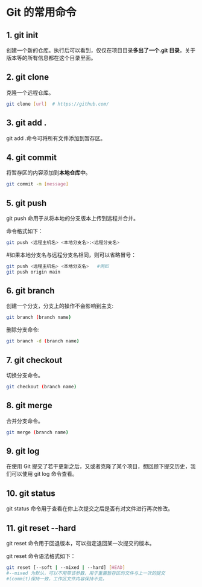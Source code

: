 # Git 的常用命令

## 1. git init

创建一个新的仓库。执行后可以看到，仅仅在项目目录**多出了一个.git 目录**，关于版本等的所有信息都在这个目录里面。

## 2. git clone

克隆一个远程仓库。

```bash
git clone [url]  # https://github.com/
```

## 3. git add .

git add .命令可将所有文件添加到暂存区。

## 4. git commit

将暂存区的内容添加到**本地仓库中**。

```bash
git commit -m [message]
```

## 5. git push

git push 命用于从将本地的分支版本上传到远程并合并。

命令格式如下：

```bash
git push <远程主机名> <本地分支名>:<远程分支名>
```

#如果本地分支名与远程分支名相同，则可以省略冒号：

```bash
git push <远程主机名> <本地分支名>   #例如
git push origin main
```

## 6. git branch

创建一个分支，分支上的操作不会影响到主支:

```bash
git branch (branch name)
```

删除分支命令:

```bash
git branch -d (branch name)
```

## 7. git checkout

切换分支命令。

```bash
git checkout (branch name)
```

## 8. git merge

合并分支命令。

```bash
git merge (branch name)
```

## 9. git log

在使用 Git 提交了若干更新之后，又或者克隆了某个项目，想回顾下提交历史，我们可以使用 git log 命令查看。

## 10. git status

git status 命令用于查看在你上次提交之后是否有对文件进行再次修改。

## 11. git reset --hard

git reset 命令用于回退版本，可以指定退回某一次提交的版本。

git reset 命令语法格式如下：

```bash
git reset [--soft | --mixed | --hard] [HEAD]
#--mixed 为默认，可以不用带该参数，用于重置暂存区的文件与上一次的提交
#(commit)保持一致，工作区文件内容保持不变。
```
